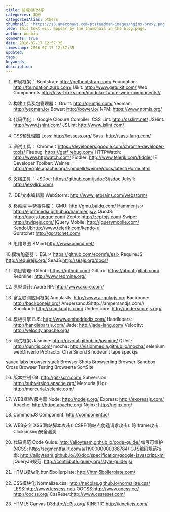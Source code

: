 ```yaml
---
title: 前端知识体系
categories: 其他
categoriesAlias: others
thumbnail: 'https://s3.amazonaws.com/ptsteadman-images/nginx-proxy.png'
lede: This text will appear by the thumbnail in the blog page.
author: Wenbin
comments: true
date: 2016-07-17 12:57:35
timestamp: 2016-07-17 12:57:35
updated:
tags:
keywords:
description:
---
```


1. 布局框架：
Bootstrap: http://getbootstrap.com/
Foundation: http://foundation.zurb.com/
Uikit: http://www.getuikit.com/
Web Components:http://css-tricks.com/modular-future-web-components//

2. 构建工具及包管理器：
Grunt: http://gruntjs.com/
Yeoman: http://yeoman.io/
Bower: http://bower.io/
NPM: https://www.npmjs.org/

3. 代码优化：
Google Closure Compiler:
CSS Lint: http://csslint.net/
JSHint: http://www.jshint.com/
JSLint: http://www.jslint.com/

4. CSS预处理器
Less: http://lesscss.org/
Sass: http://sass-lang.com/

5. 调试工具：
Chrome：https://developers.google.com/chrome-developer-tools/
Firebug: https://getfirebug.com/
HTTPWatch: http://www.httpwatch.com/
Fiddler: http://www.telerik.com/fiddler
IE Developer Toolbar:
Weinre: http://people.apache.org/~pmuellr/weinre/docs/latest/Home.html

6. 文档工具：
JSDoc: https://github.com/jsdoc3/jsdoc
Jekyll: http://jekyllrb.com/

7. IDE/文本编辑器
WebStorm: http://www.jetbrains.com/webstorm/

8. 移动端 手势事件库：
GMU: http://gmu.baidu.com/
Hammer.js:< http://eightmedia.github.io/hammer.js/>
QuoJS: http://quojs.tapquo.com/
Zepto: http://zeptojs.com/
Swipe: http://swipejs.com/
jQuery Mobile: http://jquerymobile.com/
KendoUI:http://www.telerik.com/kendo-ui
Goratchet:http://goratchet.com/

9. 思维导图
XMind:http://www.xmind.net/

10.模块加载器：
ESL:< https://github.com/ecomfe/esl>
RequireJS: http://requirejs.org/
SeaJS:http://seajs.org/docs/

11. 项目管理:
Github: https://github.com/
GitLab: https://about.gitlab.com/
Redmine: http://www.redmine.org/

12. 原型设计:
Axure RP: http://www.axure.com/

13. 富互联网应用框架
AngularJs: http://www.angularjs.org
Backbone: http://backbonejs.org/
AmpersandJShttp://ampersandjs.com//
Knockout: http://knockoutjs.com/
Underscore: http://underscorejs.org/

14. 模板引擎
EJS: http://www.embeddedjs.com/
Handlebars: http://handlebarsjs.com/
Jade: http://jade-lang.com/
Velocity: http://velocity.apache.org/

15. 测试框架
Jasmine: http://pivotal.github.io/jasmine/
QUnit: http://qunitjs.com/
mocha: http://visionmedia.github.io/mocha/
selenium
webDriverIo
Protractor
Chai
SinonJS
nodeunit
tape
speckjs

sauce labs
browser stack
Browser Shots
Browserling
Browser Sandbox
Cross Browser Testing
Browserta
SortSite


16. 版本控制
Git: http://git-scm.com/
Subversion: http://subversion.apache.org/
Mercurial(Hg): http://mercurial.selenic.com/

17. WEB框架/服务器
Node: http://nodejs.org/
Express: http://expressjs.com/
Apache: http://httpd.apache.org/
Nginx: http://nginx.org/

18. CommonJS
Component: http://component.io/

19. WEB安全
XSS(跨站脚本攻击):
CSRF(跨站点伪造请求攻击):
跨iframe攻击:
Clickjacking安全漏洞:

20. 代码规范
Code Guide: http://alloyteam.github.io/code-guide/
编写可维护的CSS: http://segmentfault.com/a/1190000000388784/
GJS编码规范指南: http://alloyteam.github.io/JX/doc/specification/google-javascript.xml
jQueryJS规范: http://contribute.jquery.org/style-guide/js/
21. HTML模块化
html5boilerplate: http://html5boilerplate.com/

22. CSS模块化
Normalize.css: http://necolas.github.io/normalize.css/
LESS:http://www.lesscss.net/
OOCSS:http://www.oocss.cc/ http://oocss.org/
CssReset:http://www.cssreset.com/

23. HTML5 Canvas
D3:http://d3js.org/
KINETIC:http://kineticjs.com/
